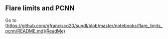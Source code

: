## Flare limits and PCNN

Go to [https://github.com/gfrancisco20/sundl/blob/master/notebooks/flare_limits_pcnn/README.md](ReadMe)
